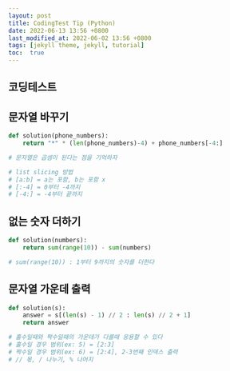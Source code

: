 ```yaml
---
layout: post
title: CodingTest Tip (Python)
date: 2022-06-13 13:56 +0800
last_modified_at: 2022-06-02 13:56 +0800
tags: [jekyll theme, jekyll, tutorial]
toc:  true
---
```


## 코딩테스트

## 문자열 바꾸기

```python
def solution(phone_numbers):
    return "*" * (len(phone_numbers)-4) + phone_numbers[-4:]

# 문자열은 곱셈이 된다는 점을 기억하자

# list slicing 방법
# [a:b] = a는 포함, b는 포함 x
# [:-4] = 0부터 -4까지
# [-4:] = -4부터 끝까지

```

## 없는 숫자 더하기
```python
def solution(numbers):
    return sum(range(10)) - sum(numbers)

# sum(range(10)) : 1부터 9까지의 숫자를 더한다
```

## 문자열 가운데 출력
```python
def solution(s):
    answer = s[(len(s) - 1) // 2 : len(s) // 2 + 1]
    return answer

# 홀수일때와 짝수일때의 가운데가 다를때 응용할 수 있다
# 홀수일 경우 범위(ex: 5) = [2:3]
# 짝수일 경우 범위(ex: 6) = [2:4], 2-3번째 인덱스 출력
# // 몫, / 나누기, % 나머지
```